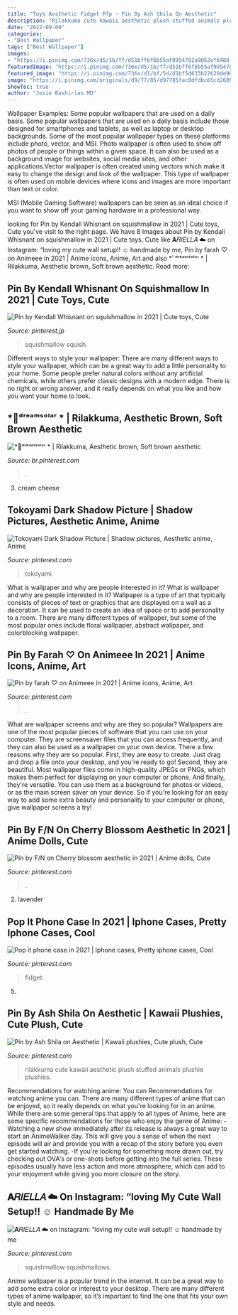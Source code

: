 ```yaml
---
title: "Toys Aesthetic Fidget Pfp ~ Pin By Ash Shila On Aesthetic"
description: "Rilakkuma cute kawaii aesthetic plush stuffed animals plushie plushies"
date: "2022-09-09"
categories:
- "Best Wallpaper"
tags: ["Best Wallpaper"]
images:
- "https://i.pinimg.com/736x/d5/1b/ff/d51bff6f6b55af0954782a9052ef6488.jpg"
featuredImage: "https://i.pinimg.com/736x/d5/1b/ff/d51bff6f6b55af0954782a9052ef6488.jpg"
featured_image: "https://i.pinimg.com/736x/d1/bf/5d/d1bf5d633b22620de90b5876d737ef8a.jpg"
image: "https://i.pinimg.com/originals/d9/77/85/d97785fac0dfdbc65cd2689280bf735a.jpg"
ShowToc: true
author: "Josie Bashirian MD"
---
```



Wallpaper Examples: Some popular wallpapers that are used on a daily basis.
Some popular wallpapers that are used on a daily basis include those designed for smartphones and tablets, as well as laptop or desktop backgrounds. Some of the most popular wallpaper types on these platforms include photo, vector, and MSI. 
Photo wallpaper is often used to show off photos of people or things within a given space. It can also be used as a background image for websites, social media sites, and other applications.Vector wallpaper is often created using vectors which make it easy to change the design and look of the wallpaper. This type of wallpaper is often used on mobile devices where icons and images are more important than text or color. 

MSI (Mobile Gaming Software) wallpapers can be seen as an ideal choice if you want to show off your gaming hardware in a professional way.

	

		
looking for Pin by Kendall Whisnant on squishmallow in 2021 | Cute toys, Cute you've visit to the right page. We have 8 Images about Pin by Kendall Whisnant on squishmallow in 2021 | Cute toys, Cute like 𝐀𝑅𝐼𝐸𝐿𝐿𝐴 ☁️ on Instagram: “loving my cute wall setup!! ☺ handmade by me, Pin by farah ♡ on Animeee in 2021 | Anime icons, Anime, Art and also *ﾟᵈʳᵉᵃᵐˢᵒˡᵃʳ * | Rilakkuma, Aesthetic brown, Soft brown aesthetic. Read more:
		
    
## Pin By Kendall Whisnant On Squishmallow In 2021 | Cute Toys, Cute

<img loading=lazy src="https://i.pinimg.com/736x/0f/0f/4d/0f0f4d3135082c5d619307937d4082dd.jpg" onerror="this.onerror=null;this.src='https://tse1.mm.bing.net/th?id=OIP.0-2KR7cxszsFo57ECxm8nwHaJ3&amp;pid=15.1';" alt="Pin by Kendall Whisnant on squishmallow in 2021 | Cute toys, Cute">

_Source: pinterest.jp_

>squishmallow squish. 

	

Different ways to style your wallpaper:
There are many different ways to style your wallpaper, which can be a great way to add a little personality to your home. Some people prefer natural colors without any artificial chemicals, while others prefer classic designs with a modern edge. There is no right or wrong answer, and it really depends on what you like and how you want your home to look.

    
## *ﾟᵈʳᵉᵃᵐˢᵒˡᵃʳ * | Rilakkuma, Aesthetic Brown, Soft Brown Aesthetic

<img loading=lazy src="https://i.pinimg.com/736x/d5/1b/ff/d51bff6f6b55af0954782a9052ef6488.jpg" onerror="this.onerror=null;this.src='https://tse3.mm.bing.net/th?id=OIP.ROu4MYD-QAcxmm2Xl-go7QHaHa&amp;pid=15.1';" alt="*ﾟᵈʳᵉᵃᵐˢᵒˡᵃʳ * | Rilakkuma, Aesthetic brown, Soft brown aesthetic">

_Source: br.pinterest.com_

>. 

	

3. cream cheese 

    
## Tokoyami Dark Shadow Picture | Shadow Pictures, Aesthetic Anime, Anime

<img loading=lazy src="https://i.pinimg.com/originals/3b/e1/a5/3be1a55564aa72437ae901d05d9f1900.jpg" onerror="this.onerror=null;this.src='https://tse2.mm.bing.net/th?id=OIP.KNPANk_UrRpaXpYhJ5vypgHaHa&amp;pid=15.1';" alt="Tokoyami Dark Shadow Picture | Shadow pictures, Aesthetic anime, Anime">

_Source: pinterest.com_

>tokoyami. 

	

What is wallpaper and why are people interested in it?
What is wallpaper and why are people interested in it?
Wallpaper is a type of art that typically consists of pieces of text or graphics that are displayed on a wall as a decoration. It can be used to create an idea of space or to add personality to a room. There are many different types of wallpaper, but some of the most popular ones include floral wallpaper, abstract wallpaper, and colorblocking wallpaper.

    
## Pin By Farah ♡ On Animeee In 2021 | Anime Icons, Anime, Art

<img loading=lazy src="https://i.pinimg.com/originals/64/bf/73/64bf73fe5ff3a8e61fc90656497b407f.jpg" onerror="this.onerror=null;this.src='https://tse4.mm.bing.net/th?id=OIP.2dlgBksla_nu0XfZqGVTtAHaJQ&amp;pid=15.1';" alt="Pin by farah ♡ on Animeee in 2021 | Anime icons, Anime, Art">

_Source: pinterest.com_

>. 

	

What are wallpaper screens and why are they so popular?
Wallpapers are one of the most popular pieces of software that you can use on your computer. They are screensaver files that you can access frequently, and they can also be used as a wallpaper on your own device. There a few reasons why they are so popular. First, they are easy to create. Just drag and drop a file onto your desktop, and you're ready to go! Second, they are beautiful. Most wallpaper files come in high-quality JPEGs or PNGs, which makes them perfect for displaying on your computer or phone. And finally, they're versatile. You can use them as a background for photos or videos, or as the main screen saver on your device. So if you're looking for an easy way to add some extra beauty and personality to your computer or phone, give wallpaper screens a try!

    
## Pin By F/N On Cherry Blossom Aesthetic In 2021 | Anime Dolls, Cute

<img loading=lazy src="https://i.pinimg.com/originals/cb/79/3d/cb793de59f018a2593193d03ac63646a.jpg" onerror="this.onerror=null;this.src='https://tse1.mm.bing.net/th?id=OIP.Xwsk9gE_NZfxBHojCNEGDAHaLH&amp;pid=15.1';" alt="Pin by F/N on Cherry blossom aesthetic in 2021 | Anime dolls, Cute">

_Source: pinterest.com_

>. 

	

2. lavender 

    
## Pop It Phone Case In 2021 | Iphone Cases, Pretty Iphone Cases, Cool

<img loading=lazy src="https://i.pinimg.com/736x/d1/bf/5d/d1bf5d633b22620de90b5876d737ef8a.jpg" onerror="this.onerror=null;this.src='https://tse3.mm.bing.net/th?id=OIP.clAvt53IgbfrsVQnohhz6gHaKS&amp;pid=15.1';" alt="Pop it phone case in 2021 | Iphone cases, Pretty iphone cases, Cool">

_Source: pinterest.com_

>fidget. 

	

5.

    
## Pin By Ash Shila On Aesthetic | Kawaii Plushies, Cute Plush, Cute

<img loading=lazy src="https://i.pinimg.com/originals/d9/77/85/d97785fac0dfdbc65cd2689280bf735a.jpg" onerror="this.onerror=null;this.src='https://tse3.mm.bing.net/th?id=OIP.rs6xDQwitb67Q1HCm5KYkwHaHR&amp;pid=15.1';" alt="Pin by Ash Shila on Aesthetic | Kawaii plushies, Cute plush, Cute">

_Source: pinterest.com_

>rilakkuma cute kawaii aesthetic plush stuffed animals plushie plushies. 

	

Recommendations for watching anime: You can
Recommendations for watching anime you can. There are many different types of anime that can be enjoyed, so it really depends on what you're looking for in an anime. While there are some general tips that apply to all types of Anime, here are some specific recommendations for those who enjoy the genre of Anime: 
-Watching a new show immediately after its release is always a great way to start an AnimeWalker day. This will give you a sense of when the next episode will air and provide you with a recap of the story before you even get started watching. 
-If you're looking for something more drawn out, try checking out OVA's or one-shots before getting into the full series. These episodes usually have less action and more atmosphere, which can add to your enjoyment while giving you more closure on the story.

    
## 𝐀𝑅𝐼𝐸𝐿𝐿𝐴 ☁️ On Instagram: “loving My Cute Wall Setup!! ☺ Handmade By Me

<img loading=lazy src="https://i.pinimg.com/736x/eb/8b/e1/eb8be18c3323bb7041070c6506ee424c.jpg" onerror="this.onerror=null;this.src='https://tse3.mm.bing.net/th?id=OIP.6zZ9pTgyMNMl6rcVPS8J0gHaHa&amp;pid=15.1';" alt="𝐀𝑅𝐼𝐸𝐿𝐿𝐴 ☁️ on Instagram: “loving my cute wall setup!! ☺ handmade by me">

_Source: pinterest.com_

>squishmallow squishmallows. 

	

Anime wallpaper is a popular trend in the internet. It can be a great way to add some extra color or interest to your desktop. There are many different types of anime wallpaper, so it’s important to find the one that fits your own style and needs.

